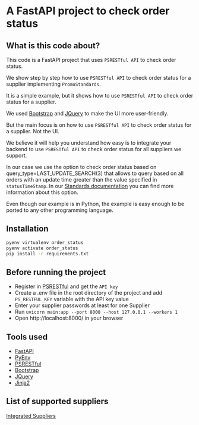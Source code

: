 # A FastAPI project to check order status

## What is this code about?

This code is a FastAPI project that uses `PSRESTful API` to check order status.

We show step by step how to use `PSRESTful API` to check order status for a supplier implementing `PromoStandards`.

It is a simple example, but it shows how to use `PSRESTful API` to check order status for a supplier.

We used [Bootstrap](https://getbootstrap.com/) and [JQuery](https://jquery.com/) to make the UI more user-friendly.

But the main focus is on how to use `PSRESTful API` to check order status for a supplier. Not the UI.

We believe it will help you understand how easy is to integrate your backend to use `PSRESTful API` to check order 
status for all suppliers we support.

In our case we use the option to check order status based on query_type=LAST_UPDATE_SEARCH(3) that allows to query 
based on all orders with an update time greater than the value specified in `statusTimeStamp`. In our 
[Standards documentation](https://docs.psrestful.com/standards/) you can find more information about this option.

Even though our example is in Python, the example is easy enough to be ported to any other programming language.

## Installation

```bash
pyenv virtualenv order_status
pyenv activate order_status
pip install -r requirements.txt
```

## Before running the project

- Register in [PSRESTful](https://psrestful.com) and get the `API key`
- Create a .env file in the root directory of the project and add `PS_RESTFUL_KEY` variable with the API key value
- Enter your supplier passwords at least for one Supplier 
- Run `uvicorn main:app --port 8000 --host 127.0.0.1 --workers 1`
- Open http://localhost:8000/ in your browser

## Tools used

- [FastAPI](https://fastapi.tiangolo.com/)
- [PyEnv](https://github.com/pyenv/pyenv)
- [PSRESTful](https://psrestful.com)
- [Bootstrap](https://getbootstrap.com/)
- [JQuery](https://jquery.com/)
- [Jinja2](https://jinja.palletsprojects.com/en/2.11.x/)

## List of supported suppliers

[Integrated Suppliers](https://psrestful.com/integrated-suppliers/)
